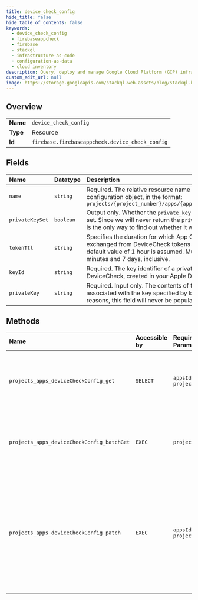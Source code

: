 ```yaml
---
title: device_check_config
hide_title: false
hide_table_of_contents: false
keywords:
  - device_check_config
  - firebaseappcheck
  - firebase    
  - stackql
  - infrastructure-as-code
  - configuration-as-data
  - cloud inventory
description: Query, deploy and manage Google Cloud Platform (GCP) infrastructure and resources using SQL
custom_edit_url: null
image: https://storage.googleapis.com/stackql-web-assets/blog/stackql-blog-post-featured-image.png
---
```

  
    

## Overview
<table><tbody>
<tr><td><b>Name</b></td><td><code>device_check_config</code></td></tr>
<tr><td><b>Type</b></td><td>Resource</td></tr>
<tr><td><b>Id</b></td><td><code>firebase.firebaseappcheck.device_check_config</code></td></tr>
</tbody></table>

## Fields
| Name | Datatype | Description |
|:-----|:---------|:------------|
| `name` | `string` | Required. The relative resource name of the DeviceCheck configuration object, in the format: ``` projects/{project_number}/apps/{app_id}/deviceCheckConfig ``` |
| `privateKeySet` | `boolean` | Output only. Whether the `private_key` field was previously set. Since we will never return the `private_key` field, this field is the only way to find out whether it was previously set. |
| `tokenTtl` | `string` | Specifies the duration for which App Check tokens exchanged from DeviceCheck tokens will be valid. If unset, a default value of 1 hour is assumed. Must be between 30 minutes and 7 days, inclusive. |
| `keyId` | `string` | Required. The key identifier of a private key enabled with DeviceCheck, created in your Apple Developer account. |
| `privateKey` | `string` | Required. Input only. The contents of the private key (`.p8`) file associated with the key specified by `key_id`. For security reasons, this field will never be populated in any response. |
## Methods
| Name | Accessible by | Required Params | Description |
|:-----|:--------------|:----------------|:------------|
| `projects_apps_deviceCheckConfig_get` | `SELECT` | `appsId, projectsId` | Gets the DeviceCheckConfig for the specified app. For security reasons, the `private_key` field is never populated in the response. |
| `projects_apps_deviceCheckConfig_batchGet` | `EXEC` | `projectsId` | Atomically gets the DeviceCheckConfigs for the specified list of apps. For security reasons, the `private_key` field is never populated in the response. |
| `projects_apps_deviceCheckConfig_patch` | `EXEC` | `appsId, projectsId` | Updates the DeviceCheckConfig for the specified app. While this configuration is incomplete or invalid, the app will be unable to exchange DeviceCheck tokens for App Check tokens. For security reasons, the `private_key` field is never populated in the response. |
